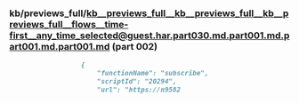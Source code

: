 ### kb/previews_full/kb__previews_full__kb__previews_full__kb__previews_full__flows__time-first__any_time_selected@guest.har.part030.md.part001.md.part001.md.part001.md (part 002)

```md
                  {
                      "functionName": "subscribe",
                      "scriptId": "20294",
                      "url": "https://n9582
```

```
